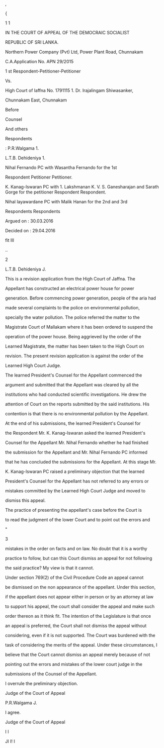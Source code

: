 ,

{

1 1

IN THE COURT OF APPEAL OF THE DEMOCRAIC SOCIALIST

REPUBLIC OF SRI LANKA.

Northern Power Company (Pvt) Ltd, Power Plant Road, Chunnakam

C.A.Application No. APN 29/2015

1 st Respondent-Petitioner-Petitioner

Vs.

High Court of laffna No. 1791115 1. Dr. Irajalingam Shiwasanker,

Chunnakam East, Chunnakam

Before

Counsel

And others

Respondents

: P.R.Walgama 1.

L.T.B. Dehideniya 1.

Nihal Fernando PC with Wasantha Fernando for the 1st

Respondent Petitioner Petitioner.

K. Kanag-Iswaran PC with 1. Lakshmanan K. V. S. Ganesharajan and Sarath Gorge for the petitioner Respondent Respondent.

Nihal layawardane PC with Malik Hanan for the 2nd and 3rd

Respondents Respondents

Argued on : 30.03.2016

Decided on : 29.04.2016

fit III

..

2

L.T.B. Dehideniya J.

This is a revision application from the High Court of Jaffna. The

Appellant has constructed an electrical power house for power

generation. Before commencing power generation, people of the aria had

made several complaints to the police on environmental pollution,

specially the water pollution. The police referred the matter to the

Magistrate Court of Mallakam where it has been ordered to suspend the

operation of the power house. Being aggrieved by the order of the

Learned Magistrate, the matter has been taken to the High Court on

revision. The present revision application is against the order of the

Learned High Court Judge.

The learned President's Counsel for the Appellant commenced the

argument and submitted that the Appellant was cleared by all the

institutions who had conducted scientific investigations. He drew the

attention of Court on the reports submitted by the said institutions. His

contention is that there is no environmental pollution by the Appellant.

At the end of his submissions, the learned President's Counsel for

the Respondent Mr. K. Kanag-Iswaran asked the learned President's

Counsel for the Appellant Mr. Nihal Fernando whether he had finished

the submission for the Appellant and Mr. Nihal Fernando PC informed

that he has concluded the submissions for the Appellant. At this stage Mr.

K. Kanag-Iswaran PC raised a preliminary objection that the learned

President's Counsel for the Appellant has not referred to any errors or

mistakes committed by the Learned High Court Judge and moved to

dismiss this appeal.

The practice of presenting the appellant's case before the Court is

to read the judgment of the lower Court and to point out the errors and

"

3

mistakes in the order on facts and on law. No doubt that it is a worthy

practice to follow, but can this Court dismiss an appeal for not following

the said practice? My view is that it cannot.

Under section 769(2) of the Civil Procedure Code an appeal cannot

be dismissed on the non appearance of the appellant. Under this section,

if the appellant does not appear either in person or by an attorney at law

to support his appeal, the court shall consider the appeal and make such

order thereon as it think fit. The intention of the Legislature is that once

an appeal is preferred, the Court shall not dismiss the appeal without

considering, even if it is not supported. The Court was burdened with the

task of considering the merits of the appeal. Under these circumstances, I

believe that the Court cannot dismiss an appeal merely because of not

pointing out the errors and mistakes of the lower court judge in the

submissions of the Counsel of the Appellant.

I overrule the preliminary objection.

Judge of the Court of Appeal

P.R.Walgama J.

I agree.

Judge of the Court of Appeal

I I

JI I! I